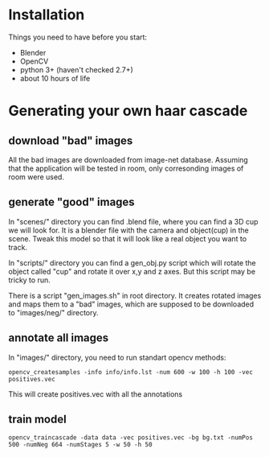 # Installation
Things you need to have before you start:
* Blender
* OpenCV
* python 3+ (haven't checked 2.7+)
* about 10 hours of life

# Generating your own haar cascade
## download "bad" images
All the bad images are downloaded from image-net database. Assuming that the
application will be tested in room, only corresonding images of room were used.

## generate "good" images
In "scenes/" directory you can find .blend file, where you can find a 3D cup we
will look for. It is a blender file with the camera and object(cup) in the
scene. Tweak this model so that it will look like a real object you want to
track.

In "scripts/" directory you can find a gen_obj.py script which will rotate the
object called "cup" and rotate it over x,y and z axes. But this script may be
tricky to run.

There is a script "gen_images.sh" in root directory. It creates rotated images
and maps them to a "bad" images, which are supposed to be downloaded to 
"images/neg/" directory.

## annotate all images
In "images/" directory, you need to run standart opencv methods:

    opencv_createsamples -info info/info.lst -num 600 -w 100 -h 100 -vec positives.vec

This will create positives.vec with all the annotations

## train model

    opencv_traincascade -data data -vec positives.vec -bg bg.txt -numPos 500 -numNeg 664 -numStages 5 -w 50 -h 50
